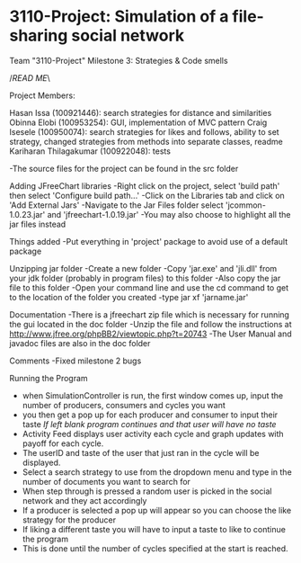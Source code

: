 # 3110-Project: Simulation of a file-sharing social network

Team "3110-Project" Milestone 3: Strategies & Code smells

/*READ ME*\

Project Members:

Hasan Issa (100921446): search strategies for distance and similarities
Obinna Elobi (100953254): GUI, implementation of MVC pattern
Craig Isesele (100950074): search strategies for likes and follows, ability to set strategy, changed strategies from methods into separate classes, readme
Kariharan Thilagakumar (100922048): tests

-The source files for the project can be found in the src folder

Adding JFreeChart libraries
-Right click on the project, select 'build path' then select 'Configure build path...'
-Click on the Libraries tab and click on 'Add External Jars'
-Navigate to the Jar Files folder select 'jcommon-1.0.23.jar' and 'jfreechart-1.0.19.jar'
-You may also choose to highlight all the jar files instead

Things added
-Put everything in 'project' package to avoid use of a default package

Unzipping jar folder
-Create a new folder
-Copy 'jar.exe' and 'jli.dll' from your jdk folder (probably in program files) to this folder
-Also copy the jar file to this folder
-Open your command line and use the cd command to get to the location of the folder you created
-type jar xf 'jarname.jar'

Documentation
-There is a jfreechart zip file which is necessary for running the gui located in the doc folder
-Unzip the file and follow the instructions at http://www.jfree.org/phpBB2/viewtopic.php?t=20743
-The User Manual and javadoc files are also in the doc folder

Comments
-Fixed milestone 2 bugs

Running the Program
- when SimulationController is run, the first window comes up, input the number of producers, consumers and cycles you want
- you then get a pop up for each producer and consumer to input their taste *If left blank program continues and that user will have no taste*
- Activity Feed displays user activity each cycle and graph updates with payoff for each cycle. 
- The userID and taste of the user that just ran in the cycle will be displayed. 
- Select a search strategy to use from the dropdown menu and type in the number of documents you want to search for
- When step through is pressed a random user is picked in the social network and they act accordingly
- If a producer is selected a pop up will appear so you can choose the like strategy for the producer
- If liking a different taste you will have to input a taste to like to continue the program
- This is done until the number of cycles specified at the start is reached.